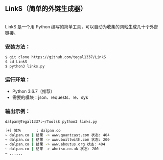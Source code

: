 ## LinkS（简单的外链生成器）

<br>
LinkS 是一个用 Python 编写的简单工具，可以自动为收集的网站生成几十个外部链接。
<br>

### 安装方法：

```sh
$ git clone https://github.com/tegal1337/LinkS
$ cd LinkS
$ python3 links.py
```

### 运行环境：

- Python 3.6.7（推荐）
- 需要的模块：json、requests、re、sys

### 输出示例：

```sh
dalpan@Tegal1337:~/Tools$ python3 links.py

[+] 域名       : dalpan.co
~ dalpan.co | 结果 -> www.quantcast.com 状态: 404
~ dalpan.co | 结果 -> www.builtwith.com 状态: 200
~ dalpan.co | 结果 -> www.aboutus.org 状态: 404
~ dalpan.co | 结果 -> whoisx.co.uk 状态: 200
~ ......
```